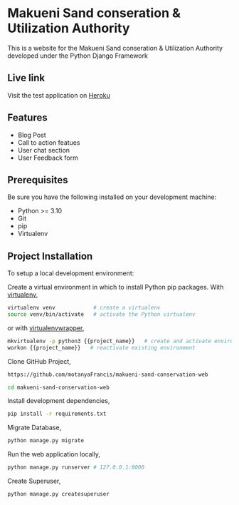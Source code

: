 # Makueni Sand conseration & Utilization Authority
This is a website for the Makueni Sand conseration & Utilization Authority developed under the Python Django Framework

## Live link
Visit the test application on [Heroku](https://makueni-sand-authotiry.herokuapp.com/)


## Features
* Blog Post
* Call to action featues
* User chat section
* User Feedback form


## Prerequisites
Be sure you have the following installed on your development machine:
+ Python >= 3.10
+ Git
+ pip
+ Virtualenv

## Project Installation
To setup a local development environment:

Create a virtual environment in which to install Python pip packages. With [virtualenv](https://pypi.python.org/pypi/virtualenv),
```bash
virtualenv venv            # create a virtualenv
source venv/bin/activate   # activate the Python virtualenv 
```

or with [virtualenvwrapper](http://virtualenvwrapper.readthedocs.org/en/latest/),
```bash
mkvirtualenv -p python3 {{project_name}}   # create and activate environment
workon {{project_name}}   # reactivate existing environment
```

Clone GitHub Project,
```bash
https://github.com/motanyaFrancis/makueni-sand-conservation-web

cd makueni-sand-conservation-web
```

Install development dependencies,
```bash
pip install -r requirements.txt
```

Migrate Database,
```bash
python manage.py migrate
```

Run the web application locally,
```bash
python manage.py runserver # 127.0.0.1:8000
```

Create Superuser,
```bash
python manage.py createsuperuser
```